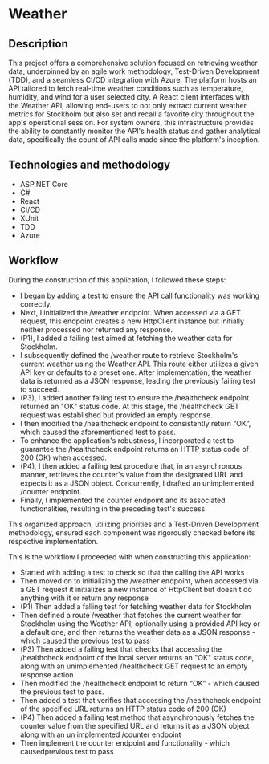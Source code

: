 # Weather

## Description

This project offers a comprehensive solution focused on retrieving weather data, underpinned by an agile work methodology, Test-Driven Development (TDD), and a seamless CI/CD integration with Azure. The platform hosts an API tailored to fetch real-time weather conditions such as temperature, humidity, and wind for a user selected city. A React client interfaces with the Weather API, allowing end-users to not only extract current weather metrics for Stockholm but also set and recall a favorite city throughout the app's operational session. For system owners, this infrastructure provides the ability to constantly monitor the API's health status and gather analytical data, specifically the count of API calls made since the platform's inception.

## Technologies and methodology

- ASP.NET Core
- C#
- React
- CI/CD
- XUnit
- TDD
- Azure


## Workflow

During the construction of this application, I followed these steps:

- I began by adding a test to ensure the API call functionality was working correctly.
- Next, I initialized the /weather endpoint. When accessed via a GET request, this endpoint creates a new HttpClient instance but initially neither processed nor returned any response.
- (P1), I added a failing test aimed at fetching the weather data for Stockholm.
- I subsequently defined the /weather route to retrieve Stockholm's current weather using the Weather API. This route either utilizes a given API key or defaults to a preset one. After implementation, the weather data is returned as a JSON response, leading the previously failing test to succeed.
- (P3), I added another failing test to ensure the /healthcheck endpoint returned an "OK" status code. At this stage, the /healthcheck GET request was established but provided an empty response.
- I then modified the /healthcheck endpoint to consistently return “OK”, which caused the aforementioned test to pass.
- To enhance the application's robustness, I incorporated a test to guarantee the /healthcheck endpoint returns an HTTP status code of 200 (OK) when accessed.
- (P4), I then added a failing test procedure that, in an asynchronous manner, retrieves the counter's value from the designated URL and expects it as a JSON object. Concurrently, I drafted an unimplemented /counter endpoint.
- Finally, I implemented the counter endpoint and its associated functionalities, resulting in the preceding test's success.

This organized approach, utilizing priorities and a Test-Driven Development methodology, ensured each component was rigorously checked before its respective implementation.

This is the workflow I proceeded with when constructing this application:

- Started with adding a test to check so that the calling the API works
- Then moved on to initializing the /weather endpoint, when accessed via a GET request it initializes a new instance of HttpClient but doesn't do anything with it or return any response
- (P1) Then added a falling test for fetching weather data for Stockholm
- Then defined a route /weather that fetches the current weather for Stockholm using the Weather API, optionally using a provided API key or a default one, and then returns the weather data as a JSON response - which caused the previous test to pass
- (P3) Then added a failing test that checks that accessing the /healthcheck endpoint of the local server returns an "OK" status code, along with an unimplemented /healthcheck GET request to an empty response action
- Then modified the /healthcheck endpoint to return “OK” - which caused the previous test to pass.
- Then added a test that verifies that accessing the /healthcheck endpoint of the specified URL returns an HTTP status code of 200 (OK)
- (P4) Then added a failing test method that asynchronously fetches the counter value from the specified URL and returns it as a JSON object along with an un implemented /counter endpoint
- Then implement the counter endpoint and functionality - which causedprevious test to pass